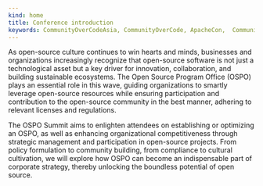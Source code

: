 ```yaml
---
kind: home
title: Conference introduction
keywords: CommunityOverCodeAsia, CommunityOverCode, ApacheCon,  CommunityOverCodeAsia2023
---
```


As open-source culture continues to win hearts and minds, businesses and organizations increasingly recognize that open-source software is not just a technological asset but a key driver for innovation, collaboration, and building sustainable ecosystems. The Open Source Program Office (OSPO) plays an essential role in this wave, guiding organizations to smartly leverage open-source resources while ensuring participation and contribution to the open-source community in the best manner, adhering to relevant licenses and regulations.

The OSPO Summit aims to enlighten attendees on establishing or optimizing an OSPO, as well as enhancing organizational competitiveness through strategic management and participation in open-source projects. From policy formulation to community building, from compliance to cultural cultivation, we will explore how OSPO can become an indispensable part of corporate strategy, thereby unlocking the boundless potential of open source. 

